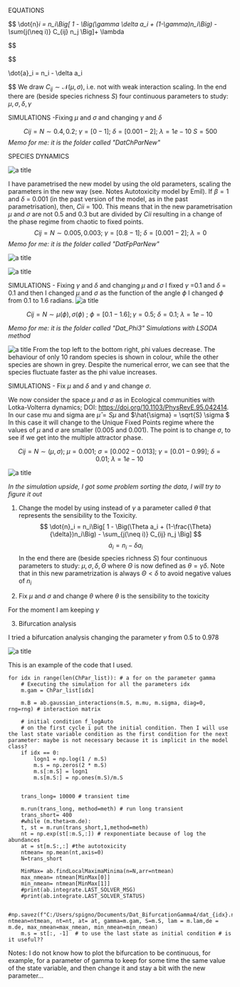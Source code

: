  EQUATIONS 
 
 $$
\dot{n}_i = n_i\Big[ 1 - \Big(\gamma \delta a_i + (1-\gamma)n_i\Big) - \sum_{j(\neq i)} C_{ij} n_j \Big]+ \lambda

$$

$$

\dot{a}_i = n_i - \delta a_i

$$
We draw $C_{ij}\sim \mathcal{N}(\mu,\sigma)$, i.e. not with weak interaction scaling. In the end there are (beside species richness $S$) four continuous parameters to study: $\mu,\sigma,\delta,\gamma$ 

SIMULATIONS -Fixing $\mu$ and $\sigma$ and changing $\gamma$ and $\delta$ 

 
$$ Cij = N \sim 0.4,0.2;\ \gamma=[0-1];\ \delta= [0.001-2];\ \lambda= 1e-10\ S=500 $$
*Memo for me: it is the folder called "DatChParNew"*

SPECIES DYNAMICS 

![a title](DeltaGamma/10speciesChaos.png)

I have parametrised the new model by using the old parameters, scaling the parameters in the new way (see. Notes Autotoxicity model by Emil). If $\beta=1$ and  $\delta$ = 0.001 (in the past version of the model, as in the past parametrisation), then,  $Cii$ = 100. This means that in the new parametrisation $\mu$ and $\sigma$ are not 0.5 and 0.3 but are divided by $Cii$ resulting in a change of the phase regime from chaotic to fixed points.
$$ Cij = N \sim 0.005,0.003;\ \gamma=[0.8-1];\ \delta= [0.001-2];\ \lambda= 0 $$
*Memo for me: it is the folder called "DatFpParNew"*

![a title](DeltaGamma/10speciesFP.png)


![a title](DeltaGamma/10speciesFP2.png)

SIMULATIONS - Fixing $\gamma$ and $\delta$ and changing $\mu$ and $\sigma$ 
I fixed $\gamma$ =0.1 and $\delta$ = 0.1 and then I changed $\mu$ and $\sigma$ as the function of the angle $\phi$ 
I changed $\phi$ from 0.1 to 1.6 radians.
![a title](PHI/changingphi.png)

$$ Cij = N \sim \mu(\phi),\sigma(\phi)\ ;\ \phi = [0.1-1.6]; \gamma=0.5;\ \delta= 0.1;\ \lambda= 1e-10\  $$

*Memo for me: it is the folder called "Dat_Phi3" Simulations with LSODA method*

![a title](PhiGamma/10speciesPhiGammaLSODA.png)
From the top left to the bottom right, phi values decrease. The behaviour of only 10 random species is shown in colour, while the other species are shown in grey. Despite the numerical error, we can see that the species fluctuate faster as the phi value increases.

SIMULATIONS - Fix $\mu$ and $\delta$ and $\gamma$ and change $\sigma$. 

We now consider the space $\mu$ and $\sigma$ as in  Ecological communities with Lotka-Volterra dynamics; DOI: https://doi.org/10.1103/PhysRevE.95.042414. In our case mu and sigma are $\hat{\mu} = S \mu$ and $\hat{\sigma} = \sqrt{S} \sigma $
In this case it will change to the Unique Fixed Points regime where the values of $\mu$ and $\sigma$ are smaller (0.005 and 0.001). The point is to change $\sigma$, to see if we get into the multiple attractor phase.

$$ 
Cij = N \sim (\mu ,\sigma) ;\  \mu=0.001;\ \sigma=[0.002-0.013];\ \gamma=[0.01-0.99];\ \delta= 0.01;\ \lambda= 1e-10\  
$$

![a title](SigmaGamma/10specieSigmaGammaRK45.png)

*In the simulation upside, I got some problem sorting the data, I will try to figure it out*


1. Change the model by using instead of $\gamma$ a parameter called $\theta$ that represents the sensibility to the Toxicity. 
$$
\dot{n}_i = n_i\Big[ 1 - \Big(\Theta a_i + (1-\frac{\Theta}{\delta})n_i\Big) - \sum_{j(\neq i)} C_{ij} n_j \Big] 
$$
$$
\dot{a}_i = n_i - \delta a_i
$$ 
In the end there are (beside species richness $S$) four continuous parameters to study: $\mu,\sigma,\delta,\Theta$ where $\Theta$ is now defined as $\theta = \gamma \delta$. Note that in this new parametrization is always $\Theta<\delta$ to avoid negative values of $n_i$

2. Fix $\mu$ and $\sigma$ and change $\theta$ where $\theta$ is the sensibility to the toxicity

For the moment I am keeping $\gamma$

3. Bifurcation analysis

I tried a bifurcation analysis changing the parameter $\gamma$  from 0.5 to 0.978

![a title](Bifurcation/BifurcationGamma.png)

This is an example of the code that I used.

    for idx in range(len(ChPar_list)): # a for on the parameter gamma
        # Executing the simulation for all the parameters idx
        m.gam = ChPar_list[idx]

        m.B = ab.gaussian_interactions(m.S, m.mu, m.sigma, diag=0, rng=rng) # interaction matrix

        # initial condition f_logAuto
        # on the first cycle i put the initial condition. Then I will use the last state variable condition as the first condition for the next parameter: maybe is not necessary because it is implicit in the model class?
        if idx == 0:
            logn1 = np.log(1 / m.S)
            m.s = np.zeros(2 * m.S)
            m.s[:m.S] = logn1 
            m.s[m.S:] = np.ones(m.S)/m.S  


        trans_long= 10000 # transient time

        m.run(trans_long, method=meth) # run long transient
        trans_short= 400
        #while (m.theta<m.de):
        t, st = m.run(trans_short,1,method=meth)
        nt = np.exp(st[:m.S,:]) # rexponentiate because of log the abundances
        at = st[m.S:,:] #the autotoxicity
        ntmean= np.mean(nt,axis=0)
        N=trans_short

        MinMax= ab.findLocalMaximaMinima(n=N,arr=ntmean)
        max_nmean= ntmean[MinMax[0]]
        min_nmean= ntmean[MinMax[1]]
        #print(ab.integrate.LAST_SOLVER_MSG)
        #print(ab.integrate.LAST_SOLVER_STATUS)

        #np.savez(f"C:/Users/spigno/Documents/Dat_BifurcationGamma4/dat_{idx}.npz", ntmean=ntmean, nt=nt, at= at, gamma=m.gam, S=m.S, lam = m.lam,de = m.de, max_nmean=max_nmean, min_nmean=min_nmean)
        m.s = st[:, -1]  # to use the last state as initial condition # is it useful??
        
        
Notes: I do not know how to plot the bifurcation to be continuous, for example, for a parameter of gamma to keep for some time the same value of the state variable, and then change it and stay a bit with the new parameter...
